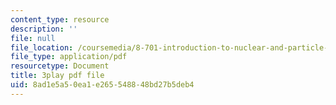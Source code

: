```yaml
---
content_type: resource
description: ''
file: null
file_location: /coursemedia/8-701-introduction-to-nuclear-and-particle-physics-fall-2020/8ad1e5a50ea1e265548848bd27b5deb4_AQkCZmhu0aA.pdf
file_type: application/pdf
resourcetype: Document
title: 3play pdf file
uid: 8ad1e5a5-0ea1-e265-5488-48bd27b5deb4
---
```

